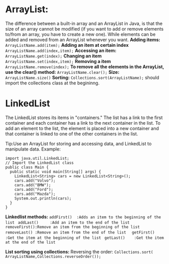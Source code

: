 # ArrayList:
The difference between a built-in array and an ArrayList in Java, is that the size of an array cannot be modified (if you want to add or remove elements to/from an array, you have to create a new one). While elements can be added and removed from an ArrayList whenever you want. 
**Adding items:**
` ArrayListName.add(item);`
**Adding an item at certain index**
 `ArrayListName.add(index,item);`
 **Accessing an item:**
 `ArrayListName.get(index);`
 **Changing an item**
 `ArraylistName.set(index,item);`
 **Removing a item**
 `ArrayListName.remove(index);`
 **To remove all the elements in the ArrayList, use the clear() method:**
 `ArrayListName.clear();`
 **Size:**
 `ArrayListName.size()`
 **Sorting:**
 `Collections.sort(ArrayListName);` should import the collections class at the begininng.


 # LinkedList
 The LinkedList stores its items in "containers." The list has a link to the first container and each container has a link to the next container in the list. To add an element to the list, the element is placed into a new container and that container is linked to one of the other containers in the list.

 Tip:Use an ArrayList for storing and accessing data, and LinkedList to manipulate data.
Example:


```
import java.util.LinkedList;
// Import the LinkedList class
public class Main {
  public static void main(String[] args) {
    LinkedList<String> cars = new LinkedList<String>();
    cars.add("Volvo");
    cars.add("BMW");
    cars.add("Ford");
    cars.add("Mazda");
    System.out.println(cars);
  }
}
```
**Linkedlist methods:**
`addFirst()	 :Adds an item to the beginning of the list	`
`addLast()	   :Add an item to the end of the list	`
`removeFirst():Remove an item from the beginning of the list	`
`removeLast() :Remove an item from the end of the list	`
`getFirst()	 :Get the item at the beginning of the list	`
`getLast()    :Get the item at the end of the list`


**List sorting using collections:**
Reversing the order:
`Collections.sort( ArrayListName,Collections.reverseOrder());`







 

